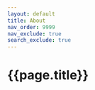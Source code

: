 ```yaml
---
layout: default
title: About
nav_order: 9999
nav_exclude: true
search_exclude: true
---
```


# **{{page.title}}**